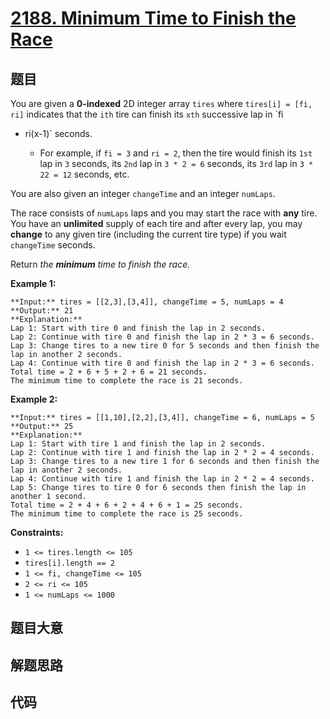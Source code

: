 # [2188. Minimum Time to Finish the Race](https://leetcode.com/problems/minimum-time-to-finish-the-race)

## 题目

You are given a **0-indexed** 2D integer array `tires` where `tires[i] = [fi,
ri]` indicates that the `ith` tire can finish its `xth` successive lap in `fi
* ri(x-1)` seconds.

  * For example, if `fi = 3` and `ri = 2`, then the tire would finish its `1st` lap in `3` seconds, its `2nd` lap in `3 * 2 = 6` seconds, its `3rd` lap in `3 * 22 = 12` seconds, etc.

You are also given an integer `changeTime` and an integer `numLaps`.

The race consists of `numLaps` laps and you may start the race with **any**
tire. You have an **unlimited** supply of each tire and after every lap, you
may **change** to any given tire (including the current tire type) if you wait
`changeTime` seconds.

Return _the **minimum** time to finish the race._



**Example 1:**

    
    
    **Input:** tires = [[2,3],[3,4]], changeTime = 5, numLaps = 4
    **Output:** 21
    **Explanation:** 
    Lap 1: Start with tire 0 and finish the lap in 2 seconds.
    Lap 2: Continue with tire 0 and finish the lap in 2 * 3 = 6 seconds.
    Lap 3: Change tires to a new tire 0 for 5 seconds and then finish the lap in another 2 seconds.
    Lap 4: Continue with tire 0 and finish the lap in 2 * 3 = 6 seconds.
    Total time = 2 + 6 + 5 + 2 + 6 = 21 seconds.
    The minimum time to complete the race is 21 seconds.
    

**Example 2:**

    
    
    **Input:** tires = [[1,10],[2,2],[3,4]], changeTime = 6, numLaps = 5
    **Output:** 25
    **Explanation:** 
    Lap 1: Start with tire 1 and finish the lap in 2 seconds.
    Lap 2: Continue with tire 1 and finish the lap in 2 * 2 = 4 seconds.
    Lap 3: Change tires to a new tire 1 for 6 seconds and then finish the lap in another 2 seconds.
    Lap 4: Continue with tire 1 and finish the lap in 2 * 2 = 4 seconds.
    Lap 5: Change tires to tire 0 for 6 seconds then finish the lap in another 1 second.
    Total time = 2 + 4 + 6 + 2 + 4 + 6 + 1 = 25 seconds.
    The minimum time to complete the race is 25 seconds. 
    



**Constraints:**

  * `1 <= tires.length <= 105`
  * `tires[i].length == 2`
  * `1 <= fi, changeTime <= 105`
  * `2 <= ri <= 105`
  * `1 <= numLaps <= 1000`


## 题目大意

## 解题思路

## 代码

```javascript

```
